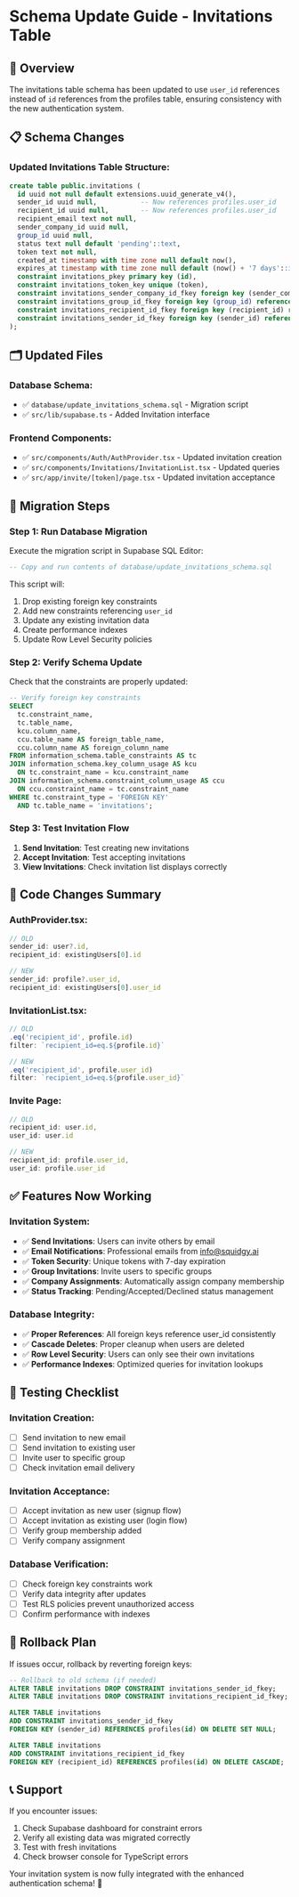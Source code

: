 # Schema Update Guide - Invitations Table

## 🎯 **Overview**

The invitations table schema has been updated to use `user_id` references instead of `id` references from the profiles table, ensuring consistency with the new authentication system.

## 📋 **Schema Changes**

### **Updated Invitations Table Structure:**
```sql
create table public.invitations (
  id uuid not null default extensions.uuid_generate_v4(),
  sender_id uuid null,           -- Now references profiles.user_id
  recipient_id uuid null,        -- Now references profiles.user_id  
  recipient_email text not null,
  sender_company_id uuid null,
  group_id uuid null,
  status text null default 'pending'::text,
  token text not null,
  created_at timestamp with time zone null default now(),
  expires_at timestamp with time zone null default (now() + '7 days'::interval),
  constraint invitations_pkey primary key (id),
  constraint invitations_token_key unique (token),
  constraint invitations_sender_company_id_fkey foreign key (sender_company_id) references companies (id) on delete cascade,
  constraint invitations_group_id_fkey foreign key (group_id) references groups (id) on delete cascade,
  constraint invitations_recipient_id_fkey foreign key (recipient_id) references profiles (user_id) on delete cascade,
  constraint invitations_sender_id_fkey foreign key (sender_id) references profiles (user_id) on delete set null
);
```

## 🗂️ **Updated Files**

### **Database Schema:**
- ✅ `database/update_invitations_schema.sql` - Migration script
- ✅ `src/lib/supabase.ts` - Added Invitation interface

### **Frontend Components:**
- ✅ `src/components/Auth/AuthProvider.tsx` - Updated invitation creation
- ✅ `src/components/Invitations/InvitationList.tsx` - Updated queries 
- ✅ `src/app/invite/[token]/page.tsx` - Updated invitation acceptance

## 🚀 **Migration Steps**

### **Step 1: Run Database Migration**
Execute the migration script in Supabase SQL Editor:

```sql
-- Copy and run contents of database/update_invitations_schema.sql
```

This script will:
1. Drop existing foreign key constraints
2. Add new constraints referencing `user_id`
3. Update any existing invitation data
4. Create performance indexes
5. Update Row Level Security policies

### **Step 2: Verify Schema Update**
Check that the constraints are properly updated:

```sql
-- Verify foreign key constraints
SELECT 
  tc.constraint_name,
  tc.table_name,
  kcu.column_name,
  ccu.table_name AS foreign_table_name,
  ccu.column_name AS foreign_column_name
FROM information_schema.table_constraints AS tc
JOIN information_schema.key_column_usage AS kcu
  ON tc.constraint_name = kcu.constraint_name
JOIN information_schema.constraint_column_usage AS ccu
  ON ccu.constraint_name = tc.constraint_name
WHERE tc.constraint_type = 'FOREIGN KEY' 
  AND tc.table_name = 'invitations';
```

### **Step 3: Test Invitation Flow**
1. **Send Invitation**: Test creating new invitations
2. **Accept Invitation**: Test accepting invitations
3. **View Invitations**: Check invitation list displays correctly

## 🔧 **Code Changes Summary**

### **AuthProvider.tsx:**
```typescript
// OLD
sender_id: user?.id,
recipient_id: existingUsers[0].id

// NEW  
sender_id: profile?.user_id,
recipient_id: existingUsers[0].user_id
```

### **InvitationList.tsx:**
```typescript
// OLD
.eq('recipient_id', profile.id)
filter: `recipient_id=eq.${profile.id}`

// NEW
.eq('recipient_id', profile.user_id)  
filter: `recipient_id=eq.${profile.user_id}`
```

### **Invite Page:**
```typescript
// OLD
recipient_id: user.id,
user_id: user.id

// NEW
recipient_id: profile.user_id,
user_id: profile.user_id
```

## ✅ **Features Now Working**

### **Invitation System:**
- ✅ **Send Invitations**: Users can invite others by email
- ✅ **Email Notifications**: Professional emails from info@squidgy.ai
- ✅ **Token Security**: Unique tokens with 7-day expiration
- ✅ **Group Invitations**: Invite users to specific groups
- ✅ **Company Assignments**: Automatically assign company membership
- ✅ **Status Tracking**: Pending/Accepted/Declined status management

### **Database Integrity:**
- ✅ **Proper References**: All foreign keys reference user_id consistently
- ✅ **Cascade Deletes**: Proper cleanup when users are deleted
- ✅ **Row Level Security**: Users can only see their own invitations
- ✅ **Performance Indexes**: Optimized queries for invitation lookups

## 🧪 **Testing Checklist**

### **Invitation Creation:**
- [ ] Send invitation to new email
- [ ] Send invitation to existing user  
- [ ] Invite user to specific group
- [ ] Check invitation email delivery

### **Invitation Acceptance:**
- [ ] Accept invitation as new user (signup flow)
- [ ] Accept invitation as existing user (login flow)
- [ ] Verify group membership added
- [ ] Verify company assignment

### **Database Verification:**
- [ ] Check foreign key constraints work
- [ ] Verify data integrity after updates
- [ ] Test RLS policies prevent unauthorized access
- [ ] Confirm performance with indexes

## 🔄 **Rollback Plan**

If issues occur, rollback by reverting foreign keys:

```sql
-- Rollback to old schema (if needed)
ALTER TABLE invitations DROP CONSTRAINT invitations_sender_id_fkey;
ALTER TABLE invitations DROP CONSTRAINT invitations_recipient_id_fkey;

ALTER TABLE invitations 
ADD CONSTRAINT invitations_sender_id_fkey 
FOREIGN KEY (sender_id) REFERENCES profiles(id) ON DELETE SET NULL;

ALTER TABLE invitations 
ADD CONSTRAINT invitations_recipient_id_fkey 
FOREIGN KEY (recipient_id) REFERENCES profiles(id) ON DELETE CASCADE;
```

## 📞 **Support**

If you encounter issues:
1. Check Supabase dashboard for constraint errors
2. Verify all existing data was migrated correctly
3. Test with fresh invitations
4. Check browser console for TypeScript errors

Your invitation system is now fully integrated with the enhanced authentication schema! 🎉